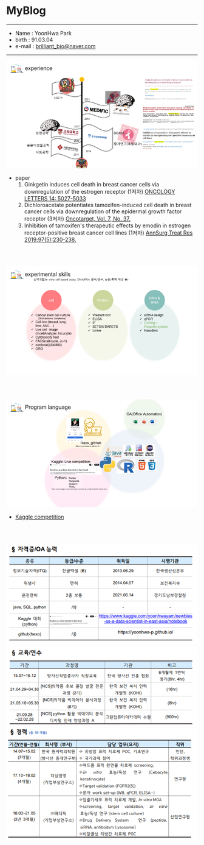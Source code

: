 # MyBlog
--- 

- Name : YoonHwa Park 
- birth : 91.03.04
- e-mail : brilliant_bio@naver.com


---

![Experience_paper](source/imeges/MyBlogIMG/img.png)
- paper
  1. Ginkgetin induces cell death in breast cancer cells via downregulation of the estrogen receptor (1저자)
    [ONCOLOGY LETTERS 14: 5027-5033](https://pubmed.ncbi.nlm.nih.gov/29085516/)
  2. Dichloroacetate potentiates tamoxifen-induced cell death in breast cancer cells via downregulation of the epidermal growth factor receptor  (3저자)
    [Oncotarget, Vol. 7, No. 37.](https://pubmed.ncbi.nlm.nih.gov/27494858/)
  3. Inhibition of tamoxifen's therapeutic effects by emodin in estrogen receptor-positive breast cancer cell lines (1저자)
    [AnnSurg Treat Res 2019;97(5):230-238.](https://pubmed.ncbi.nlm.nih.gov/31742207/)

<br><br>


![Experiments_skills](source/imeges/MyBlogIMG/img_3.png)


<br><br>

![programLanguage](source/imeges/MyBlogIMG/img_2.png)

- [Kaggle competition](https://www.kaggle.com/yoonhwayam/newbies-as-a-data-scientist-in-east-asia/notebook)

<br><br>

![certificate_OA](source/imeges/MyBlogIMG/certificate_OA.png)
<br>
![Education_training](source/imeges/MyBlogIMG/Education_training.png)
<br>
![career_history](source/imeges/MyBlogIMG/career_history.png)
<br>